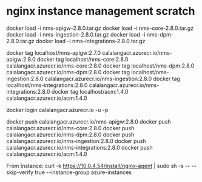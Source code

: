 # nginx instance management scratch

docker load -i nms-apigw-2.8.0.tar.gz
docker load -i nms-core-2.8.0.tar.gz  
docker load -i nms-ingestion-2.8.0.tar.gz
docker load -i nms-dpm-2.8.0.tar.gz
docker load -i nms-integrations-2.8.0.tar.gz

docker tag localhost/nms-apigw:2.7.0 calalangacr.azurecr.io/nms-apigw:2.8.0
docker tag localhost/nms-core:2.8.0 calalangacr.azurecr.io/nms-core:2.8.0
docker tag localhost/nms-dpm:2.8.0 calalangacr.azurecr.io/nms-dpm:2.8.0
docker tag localhost/nms-ingestion:2.8.0 calalangacr.azurecr.io/nms-ingestion:2.8.0
docker tag localhost/nms-integrations:2.8.0 calalangacr.azurecr.io/nms-integrations:2.8.0
docker tag localhost/acm:1.4.0 calalangacr.azurecr.io/acm:1.4.0

docker login calalangacr.azurecr.io -u <username> -p <password>

docker push calalangacr.azurecr.io/nms-apigw:2.8.0
docker push calalangacr.azurecr.io/nms-core:2.8.0
docker push calalangacr.azurecr.io/nms-dpm:2.8.0
docker push calalangacr.azurecr.io/nms-ingestion:2.8.0
docker push calalangacr.azurecr.io/nms-integrations:2.8.0
docker push calalangacr.azurecr.io/acm:1.4.0


From Instance:
curl -k https://10.0.4.54/install/nginx-agent | sudo sh -s -- --skip-verify true --instance-group azure-instances